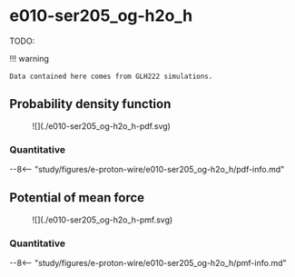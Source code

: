 # e010-ser205_og-h2o_h

TODO:

!!! warning

    Data contained here comes from GLH222 simulations.

## Probability density function

<figure markdown>
![](./e010-ser205_og-h2o_h-pdf.svg)
</figure>

### Quantitative

--8<-- "study/figures/e-proton-wire/e010-ser205_og-h2o_h/pdf-info.md"

## Potential of mean force

<figure markdown>
![](./e010-ser205_og-h2o_h-pmf.svg)
</figure>

### Quantitative

--8<-- "study/figures/e-proton-wire/e010-ser205_og-h2o_h/pmf-info.md"
